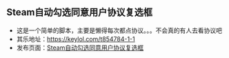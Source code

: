Steam自动勾选同意用户协议复选框
------------------

 - 这是一个简单的脚本，主要是懒得每次都点协议。。。不会真的有人去看协议吧
 - 其乐地址：https://keylol.com/t854784-1-1
 - 发布页面：[Steam自动勾选同意用户协议复选框][1]

  [1]: https://greasyfork.org/zh-CN/scripts/455146-steam%E8%87%AA%E5%8A%A8%E5%8B%BE%E9%80%89%E5%90%8C%E6%84%8F%E7%94%A8%E6%88%B7%E5%8D%8F%E8%AE%AE